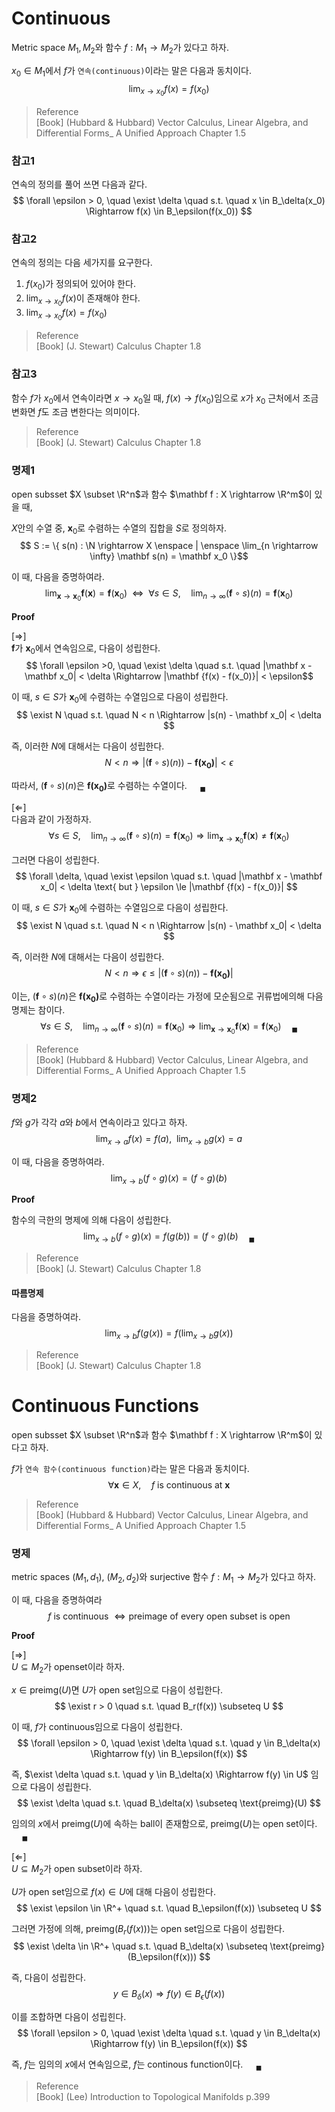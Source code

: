 # Continuous
Metric space $M_1,M_2$와 함수 $f : M_1 \rightarrow M_2$가 있다고 하자.

$x_0 \in M_1$에서 $f$가 `연속(continuous)`이라는 말은 다음과 동치이다.
$$ \lim_{x \rightarrow x_0} f(x) = f(x_0) $$

> Reference  
> [Book] (Hubbard & Hubbard) Vector Calculus, Linear Algebra, and Differential Forms_ A Unified Approach Chapter 1.5

### 참고1
연속의 정의를 풀어 쓰면 다음과 같다.
$$ \forall \epsilon > 0, \quad \exist  \delta \quad s.t. \quad x \in  B_\delta(x_0) \Rightarrow f(x) \in B_\epsilon(f(x_0)) $$

### 참고2
연속의 정의는 다음 세가지를 요구한다.
1. $f(x_0)$가 정의되어 있어야 한다.
2. $\lim_{x \rightarrow x_0} f(x)$이 존재해야 한다.
3. $\lim_{x \rightarrow x_0} f(x) = f(x_0)$

> Reference  
> [Book] (J. Stewart) Calculus Chapter 1.8   

### 참고3
함수 $f$가 $x_0$에서 연속이라면 $x \rightarrow x_0$일 때, $f(x) \rightarrow f(x_0)$임으로 $x$가 $x_0$ 근처에서 조금 변화면 $f$도 조금 변한다는 의미이다.

> Reference  
> [Book] (J. Stewart) Calculus Chapter 1.8   

### 명제1
open subsset $X \subset \R^n$과 함수 $\mathbf f : X \rightarrow \R^m$이 있을 때,

$X$안의 수열 중, $\mathbf x_0$로 수렴하는 수열의 집합을 $S$로 정의하자.
$$ S := \{ s(n) : \N \rightarrow X \enspace | \enspace  \lim_{n \rightarrow \infty} \mathbf s(n) = \mathbf x_0 \}$$

이 때, 다음을 증명하여라.
$$ \lim_{\mathbf x \rightarrow \mathbf x_0} \mathbf f(\mathbf x) = \mathbf f(\mathbf x_0) \enspace \Leftrightarrow \enspace \forall s \in S, \quad \lim_{n \rightarrow \infty} (\mathbf f \circ s)(n) = \mathbf f(\mathbf x_0) $$

**Proof**

[$\Rightarrow$]  
$\mathbf f$가 $\mathbf x_0$에서 연속임으로, 다음이 성립한다.
$$ \forall \epsilon >0, \quad \exist \delta \quad s.t. \quad |\mathbf x - \mathbf x_0| < \delta \Rightarrow |\mathbf {f(x) - f(x_0)}| < \epsilon$$

이 때, $s \in S$가 $\mathbf x_0$에 수렴하는 수열임으로 다음이 성립한다.
$$ \exist N \quad s.t. \quad N < n \Rightarrow |s(n) - \mathbf x_0| < \delta $$

즉, 이러한 $N$에 대해서는 다음이 성립한다.
$$ N < n \Rightarrow |(\mathbf f \circ s)(n)) - \mathbf{f(x_0)}| < \epsilon $$

따라서, $(\mathbf f\circ s)(n)$은 $\mathbf{f(x_0)}$로 수렴하는 수열이다. $\quad {_\blacksquare}$

[$\Leftarrow$]  
다음과 같이 가정하자.
$$\forall s \in S, \quad \lim_{n \rightarrow \infty} (\mathbf f \circ s)(n) = \mathbf f(\mathbf x_0) \Rightarrow \lim_{\mathbf x \rightarrow \mathbf x_0} \mathbf f(\mathbf x) \neq \mathbf f(\mathbf x_0)$$

그러면 다음이 성립한다.
$$ \forall \delta, \quad \exist \epsilon \quad s.t. \quad |\mathbf x - \mathbf x_0| < \delta \text{ but } \epsilon \le |\mathbf {f(x) - f(x_0)}|   $$

이 때, $s \in S$가 $\mathbf x_0$에 수렴하는 수열임으로 다음이 성립한다.
$$ \exist N \quad s.t. \quad N < n \Rightarrow |s(n) - \mathbf x_0| < \delta $$

즉, 이러한 $N$에 대해서는 다음이 성립한다.
$$ N < n \Rightarrow \epsilon \le |(\mathbf f \circ s)(n)) - \mathbf{f(x_0)}|  $$

이는, $(\mathbf f\circ s)(n)$은 $\mathbf{f(x_0)}$로 수렴하는 수열이라는 가정에 모순됨으로 귀류법에의해 다음 명제는 참이다.
$$\forall s \in S, \quad \lim_{n \rightarrow \infty} (\mathbf f \circ s)(n) = \mathbf f(\mathbf x_0) \Rightarrow \lim_{\mathbf x \rightarrow \mathbf x_0} \mathbf f(\mathbf x) = \mathbf f(\mathbf x_0) \quad {_\blacksquare}$$

> Reference  
> [Book] (Hubbard & Hubbard) Vector Calculus, Linear Algebra, and Differential Forms_ A Unified Approach Chapter 1.5

### 명제2
$f$와 $g$가 각각 $a$와 $b$에서 연속이라고 있다고 하자.
$$\lim_{x \rightarrow a} f(x) = f(a), \enspace \lim_{x \rightarrow b} g(x) = a$$

이 때, 다음을 증명하여라.
$$ \lim_{x \rightarrow b} (f \circ g)(x) = (f \circ g)(b)$$

**Proof**

함수의 극한의 명제에 의해 다음이 성립한다.
$$ \lim_{x \rightarrow b} (f \circ g)(x) = f(g(b)) = (f \circ g)(b)  \quad {_\blacksquare}$$

> Reference  
> [Book] (J. Stewart) Calculus Chapter 1.8   

#### 따름명제
다음을 증명하여라.
$$ \lim_{x \rightarrow b} f(g(x)) = f(\lim_{x \rightarrow b} g(x))$$

> Reference  
> [Book] (J. Stewart) Calculus Chapter 1.8   


# Continuous Functions
open subsset $X \subset \R^n$과 함수 $\mathbf f : X \rightarrow \R^m$이 있다고 하자.

$f$가 `연속 함수(continuous function)`라는 말은 다음과 동치이다.
$$ \forall \mathbf x \in X, \quad f \text { is continuous at } \mathbf x $$

> Reference  
> [Book] (Hubbard & Hubbard) Vector Calculus, Linear Algebra, and Differential Forms_ A Unified Approach Chapter 1.5

### 명제
metric spaces $(M_1,d_1),$ $(M_2,d_2)$와 surjective 함수 $f : M_1 \rightarrow M_2$가 있다고 하자.

이 때, 다음을 증명하여라
$$ f \text{ is continuous } \Leftrightarrow \text{preimage of every open subset is open} $$

**Proof**

[$\Rightarrow$]  
$U \subseteq M_2$가 openset이라 하자.

$x \in \text{preimg}(U)$면 $U$가 open set임으로 다음이 성립한다.
$$ \exist r > 0  \quad s.t. \quad B_r(f(x)) \subseteq U $$

이 때, $f$가 continuous임으로 다음이 성립한다.
$$ \forall \epsilon > 0, \quad \exist  \delta \quad s.t. \quad y \in  B_\delta(x) \Rightarrow f(y) \in B_\epsilon(f(x)) $$

즉, $\exist \delta \quad s.t. \quad y \in  B_\delta(x) \Rightarrow f(y) \in U$ 임으로 다음이 성립한다.
$$ \exist \delta \quad s.t. \quad B_\delta(x) \subseteq \text{preimg}(U) $$

임의의 $x$에서 $\text{preimg}(U)$에 속하는 ball이 존재함으로, $\text{preimg}(U)$는 open set이다. $\quad {_\blacksquare}$

[$\Leftarrow$]  
$U \subseteq M_2$가 open subset이라 하자.

$U$가 open set임으로 $f(x) \in U$에 대해 다음이 성립한다.
$$ \exist \epsilon \in \R^+ \quad s.t. \quad B_\epsilon(f(x)) \subseteq U $$

그러면 가정에 의해, $\text{preimg}(B_r(f(x)))$는 open set임으로 다음이 성립한다.
$$ \exist \delta \in \R^+ \quad s.t. \quad B_\delta(x) \subseteq \text{preimg}(B_\epsilon(f(x))) $$

즉, 다음이 성립한다.
$$ y \in B_\delta(x) \Rightarrow f(y) \in B_\epsilon(f(x)) $$

이를 조합하면 다음이 성립힌다.
$$ \forall \epsilon > 0, \quad \exist  \delta \quad s.t. \quad y \in B_\delta(x) \Rightarrow f(y) \in B_\epsilon(f(x)) $$

즉, $f$는 임의의 $x$에서 연속임으로, $f$는 continous function이다. $\quad {_\blacksquare}$ 

> Reference  
> [Book] (Lee) Introduction to Topological Manifolds p.399

